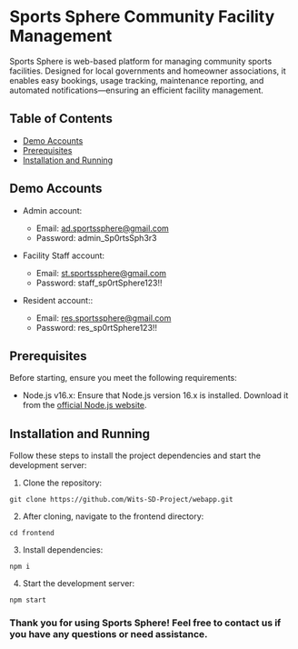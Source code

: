 # Sports Sphere Community Facility Management

Sports Sphere is web-based platform for managing community sports facilities. Designed for local governments and homeowner associations, it enables easy bookings, usage tracking, maintenance reporting, and automated notifications—ensuring an efficient facility management.

## Table of Contents
- [Demo Accounts](#demo-accounts)
- [Prerequisites](#prerequisites)
- [Installation and Running](#installation-and-running)

## Demo Accounts
- Admin account:
    - Email: ad.sportssphere@gmail.com
    - Password: admin_Sp0rtsSph3r3
 
- Facility Staff account:
    - Email: st.sportssphere@gmail.com
    - Password: staff_sp0rtSphere123!!
     
- Resident account::
    - Email: res.sportssphere@gmail.com
    - Password: res_sp0rtSphere123!!
      
## Prerequisites
Before starting, ensure you meet the following requirements:

- Node.js v16.x: Ensure that Node.js version 16.x is installed. Download it from the [official Node.js website](https://nodejs.org/en).
  
## Installation and Running
Follow these steps to install the project dependencies and start the development server:

1. Clone the repository:
```
git clone https://github.com/Wits-SD-Project/webapp.git
```
2. After cloning, navigate to the frontend directory:
```
cd frontend
```
3. Install dependencies:
```
npm i
```
4. Start the development server:
```
npm start
```
  
### Thank you for using Sports Sphere! Feel free to contact us if you have any questions or need assistance.
